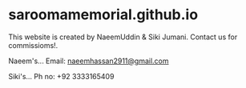 # saroomamemorial.github.io
This website is created by NaeemUddin & Siki Jumani.
Contact us for commissioms!.

Naeem's...
Email: naeemhassan2911@gmail.com

Siki's...
Ph no: +92 3333165409
